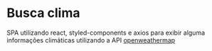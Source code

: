 # Busca clima

SPA utilizando react, styled-components e axios para exibir alguma informações climáticas utilizando a API <a href="https://home.openweathermap.org/"> openweathermap </a>
